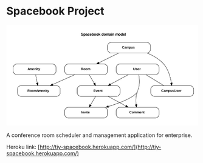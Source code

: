 # Spacebook Project

![Alt text](UML.png)

A conference room scheduler and management application for enterprise.

Heroku link: [http://tiy-spacebook.herokuapp.com/](http://tiy-spacebook.herokuapp.com/)

